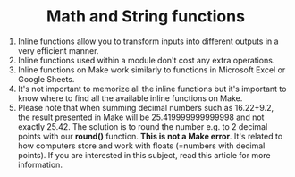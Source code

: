 
<div align="center">

# Math and String functions
</div>



1. Inline functions allow you to transform inputs into different outputs in a very efficient manner.
2. Inline functions used within a module don't cost any extra operations.
3. Inline functions on Make work similarly to functions in Microsoft Excel or Google Sheets.
4. It's not important to memorize all the inline functions but it's important to know where to find all the available inline functions on Make.
5. Please note that when summing decimal numbers such as 16.22+9.2, the result presented in Make will be 25.419999999999998 and not exactly 25.42. The solution is to round the number e.g. to 2 decimal points with our __round()__ function. __This is not a Make error__. It's related to how computers store and work with floats (=numbers with decimal points). If you are interested in this subject, read this article for more information.
